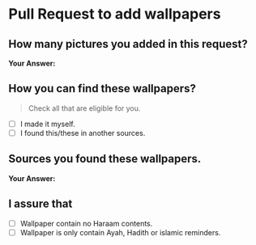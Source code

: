 # Pull Request to add wallpapers

## How many pictures you added in this request?
**Your Answer:** 

## How you can find these wallpapers?
> Check all that are eligible for you. 
- [ ] I made it myself.
- [ ] I found this/these in another sources. 

## Sources you found these wallpapers. 
**Your Answer:** 

## I assure that
- [ ] Wallpaper contain no Haraam contents.
- [ ] Wallpaper is only contain Ayah, Hadith or islamic reminders.